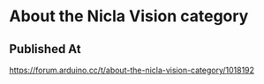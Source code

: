 # About the Nicla Vision category

## Published At

https://forum.arduino.cc/t/about-the-nicla-vision-category/1018192
